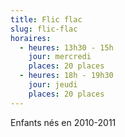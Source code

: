 ```yaml
---
title: Flic flac
slug: flic-flac
horaires:
  - heures: 13h30 - 15h
    jour: mercredi
    places: 20 places
  - heures: 18h - 19h30
    jour: jeudi
    places: 20 places
---
```

Enfants nés en 2010-2011
